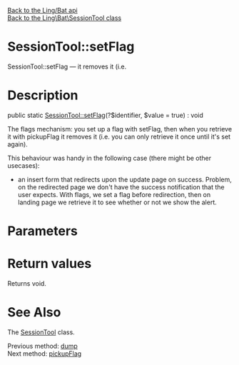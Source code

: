 [Back to the Ling/Bat api](https://github.com/lingtalfi/Bat/blob/master/doc/api/Ling/Bat.md)<br>
[Back to the Ling\Bat\SessionTool class](https://github.com/lingtalfi/Bat/blob/master/doc/api/Ling/Bat/SessionTool.md)


SessionTool::setFlag
================



SessionTool::setFlag — it removes it (i.e.




Description
================


public static [SessionTool::setFlag](https://github.com/lingtalfi/Bat/blob/master/doc/api/Ling/Bat/SessionTool/setFlag.md)(?$identifier, $value = true) : void




The flags mechanism:
you set up a flag with setFlag, then when you retrieve it with pickupFlag
it removes it (i.e. you can only retrieve it once until it's set again).

This behaviour was handy in the following case (there might be other usecases):

- an insert form that redirects upon the update page on success.
Problem, on the redirected page we don't have the success notification that the user expects.
With flags, we set a flag before redirection, then on landing page we retrieve it to see
whether or not we show the alert.




Parameters
================



Return values
================

Returns void.








See Also
================

The [SessionTool](https://github.com/lingtalfi/Bat/blob/master/doc/api/Ling/Bat/SessionTool.md) class.

Previous method: [dump](https://github.com/lingtalfi/Bat/blob/master/doc/api/Ling/Bat/SessionTool/dump.md)<br>Next method: [pickupFlag](https://github.com/lingtalfi/Bat/blob/master/doc/api/Ling/Bat/SessionTool/pickupFlag.md)<br>


